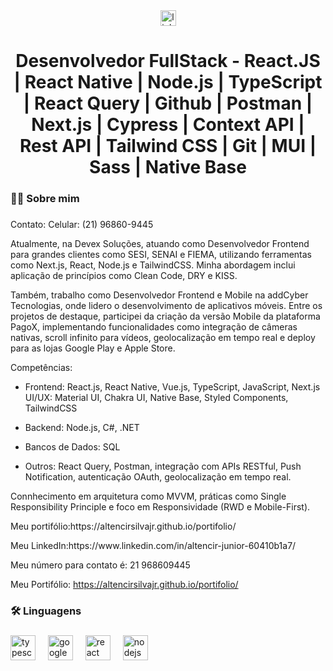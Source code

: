 
<div align="center">
  <a href="https://www.linkedin.com/in/altencir-junior-60410b1a7/" target="_blank">
    <img src="https://img.shields.io/static/v1?message=LinkedIn&logo=linkedin&label=&color=0077B5&logoColor=white&labelColor=&style=for-the-badge" height="25" alt="linkedin logo"  />
  </a>
</div>

###

<h1 align="center">
  Desenvolvedor FullStack - React.JS | React Native | Node.js | TypeScript | React Query | Github | Postman | Next.js | Cypress | Context API | Rest API | Tailwind CSS | Git | MUI | Sass | Native Base
</h1>

###

<h3 align="left">👩‍💻  Sobre mim</h3>

###

<p align="left">
Contato: Celular: (21) 96860-9445

Atualmente, na Devex Soluções, atuando como Desenvolvedor Frontend para grandes clientes como SESI, SENAI e FIEMA, utilizando ferramentas como Next.js, React, Node.js e TailwindCSS. Minha abordagem inclui aplicação de princípios como Clean Code, DRY e KISS.

Também, trabalho como Desenvolvedor Frontend e Mobile na addCyber Tecnologias, onde lidero o desenvolvimento de aplicativos móveis. Entre os projetos de destaque, participei da criação da versão Mobile da plataforma PagoX, implementando funcionalidades como integração de câmeras nativas, scroll infinito para vídeos, geolocalização em tempo real e deploy para as lojas Google Play e Apple Store.

Competências:

- Frontend: React.js, React Native, Vue.js, TypeScript, JavaScript, Next.js
UI/UX: Material UI, Chakra UI, Native Base, Styled Components, TailwindCSS

- Backend: Node.js, C#, .NET

- Bancos de Dados: SQL

- Outros: React Query, Postman, integração com APIs RESTful, Push Notification, autenticação OAuth, geolocalização em tempo real.

Connhecimento em arquitetura como MVVM, práticas como Single Responsibility Principle e foco em Responsividade (RWD e Mobile-First).

<p>Meu portifólio:https://altencirsilvajr.github.io/portifolio/</p>

<p>Meu LinkedIn:https://www.linkedin.com/in/altencir-junior-60410b1a7/</p>

<p>Meu número para contato é: 21 968609445</p>

Meu Portifólio: https://altencirsilvajr.github.io/portifolio/
  
</p>

###

<h3 align="left">🛠 Linguagens</h3>

###

<div align="left">
  <img src="https://cdn.jsdelivr.net/gh/devicons/devicon/icons/typescript/typescript-original.svg" height="40" alt="typescript logo"  />
  <img width="12" />
  <img src="https://cdn.jsdelivr.net/gh/devicons/devicon/icons/googlecloud/googlecloud-original.svg" height="40" alt="googlecloud logo"  />
  <img width="12" />
  <img src="https://cdn.jsdelivr.net/gh/devicons/devicon/icons/react/react-original.svg" height="40" alt="react logo"  />
  <img width="12" />
  <img src="https://cdn.jsdelivr.net/gh/devicons/devicon@latest/icons/nodejs/nodejs-original.svg" height="40" alt="nodejs logo"  />
  <img width="12" />
</div>

###
